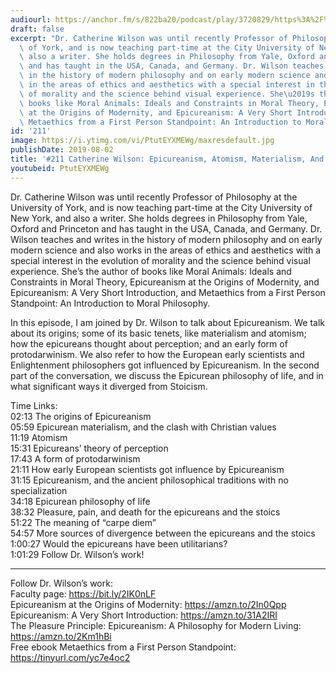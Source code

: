 ```yaml
---
audiourl: https://anchor.fm/s/822ba20/podcast/play/3720829/https%3A%2F%2Fd3ctxlq1ktw2nl.cloudfront.net%2Fproduction%2F2019-5-30%2F17877317-44100-2-2292736079cf3.m4a
draft: false
excerpt: "Dr. Catherine Wilson was until recently Professor of Philosophy at the University\
  \ of York, and is now teaching part-time at the City University of New York, and\
  \ also a writer. She holds degrees in Philosophy from Yale, Oxford and Princeton\
  \ and has taught in the USA, Canada, and Germany. Dr. Wilson teaches and writes\
  \ in the history of modern philosophy and on early modern science and also works\
  \ in the areas of ethics and aesthetics with a special interest in the evolution\
  \ of morality and the science behind visual experience. She\u2019s the author of\
  \ books like Moral Animals: Ideals and Constraints in Moral Theory, Epicureanism\
  \ at the Origins of Modernity, and Epicureanism: A Very Short Introduction, and\
  \ Metaethics from a First Person Standpoint: An Introduction to Moral Philosophy."
id: '211'
image: https://i.ytimg.com/vi/PtutEYXMEWg/maxresdefault.jpg
publishDate: 2019-08-02
title: '#211 Catherine Wilson: Epicureanism, Atomism, Materialism, And Modernity'
youtubeid: PtutEYXMEWg
---
```

<div class="timelinks">

Dr. Catherine Wilson was until recently Professor of Philosophy at the University of York, and is now teaching part-time at the City University of New York, and also a writer. She holds degrees in Philosophy from Yale, Oxford and Princeton and has taught in the USA, Canada, and Germany. Dr. Wilson teaches and writes in the history of modern philosophy and on early modern science and also works in the areas of ethics and aesthetics with a special interest in the evolution of morality and the science behind visual experience. She’s the author of books like Moral Animals: Ideals and Constraints in Moral Theory, Epicureanism at the Origins of Modernity, and Epicureanism: A Very Short Introduction, and Metaethics from a First Person Standpoint: An Introduction to Moral Philosophy.

In this episode, I am joined by Dr. Wilson to talk about Epicureanism. We talk about its origins; some of its basic tenets, like materialism and atomism; how the epicureans thought about perception; and an early form of protodarwinism. We also refer to how the European early scientists and Enlightenment philosophers got influenced by Epicureanism. In the second part of the conversation, we discuss the Epicurean philosophy of life, and in what significant ways it diverged from Stoicism. 

Time Links:  
<time>02:13</time> The origins of Epicureanism  
<time>05:59</time> Epicurean materialism, and the clash with Christian values  
<time>11:19</time> Atomism                                   
<time>15:31</time> Epicureans’ theory of perception  
<time>17:43</time> A form of protodarwinism   
<time>21:11</time> How early European scientists got influence by Epicureanism  
<time>31:15</time> Epicureanism, and the ancient philosophical traditions with no specialization  
<time>34:18</time> Epicurean philosophy of life  
<time>38:32</time> Pleasure, pain, and death for the epicureans and the stoics  
<time>51:22</time> The meaning of “carpe diem”  
<time>54:57</time> More sources of divergence between the epicureans and the stoics  
<time>1:00:27</time> Would the epicureans have been utilitarians?  
<time>1:01:29</time> Follow Dr. Wilson’s work!

---

Follow Dr. Wilson’s work:  
Faculty page: https://bit.ly/2IK0nLF  
Epicureanism at the Origins of Modernity: https://amzn.to/2In0Qpp  
Epicureanism: A Very Short Introduction: https://amzn.to/31A2IRI  
The Pleasure Principle: Epicureanism: A Philosophy for Modern Living: https://amzn.to/2Km1hBi  
Free ebook Metaethics from a First Person Standpoint: https://tinyurl.com/yc7e4oc2
</div>

